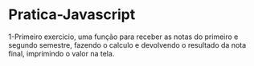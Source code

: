# Pratica-Javascript

1-Primeiro exercicio, uma função para receber as notas do primeiro e segundo semestre, fazendo o calculo e devolvendo o resultado da nota final, imprimindo o valor na tela.
